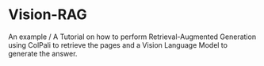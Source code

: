 # Vision-RAG
An example / A Tutorial on how to perform Retrieval-Augmented Generation using ColPali to retrieve the pages and a Vision Language Model to generate the answer.
